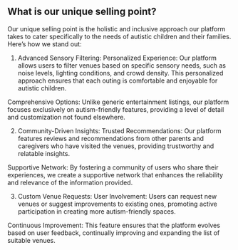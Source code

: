 ## What is our unique selling point?

Our unique selling point is the holistic and inclusive approach our platform takes to cater specifically to the needs of autistic children and their families. Here’s how we stand out:

1. Advanced Sensory Filtering:
Personalized Experience: Our platform allows users to filter venues based on specific sensory needs, such as noise levels, lighting conditions, and crowd density. This personalized approach ensures that each outing is comfortable and enjoyable for autistic children.

Comprehensive Options: Unlike generic entertainment listings, our platform focuses exclusively on autism-friendly features, providing a level of detail and customization not found elsewhere.


2. Community-Driven Insights:
Trusted Recommendations: Our platform features reviews and recommendations from other parents and caregivers who have visited the venues, providing trustworthy and relatable insights.

Supportive Network: By fostering a community of users who share their experiences, we create a supportive network that enhances the reliability and relevance of the information provided.


3.  Custom Venue Requests:
User Involvement: Users can request new venues or suggest improvements to existing ones, promoting active participation in creating more autism-friendly spaces.

Continuous Improvement: This feature ensures that the platform evolves based on user feedback, continually improving and expanding the list of suitable venues.